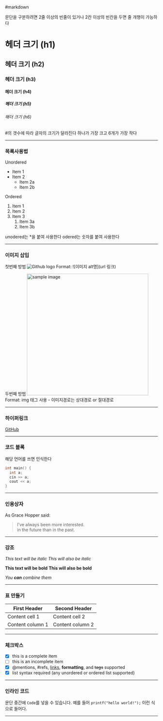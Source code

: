 #markdown
  
문단을 구분하려면 2줄 이상의 빈줄이 있거나 2칸 이상의 빈칸을 두면 줄 개행이 가능하다  

# 헤더 크기 (h1) 
## 헤더 크기 (h2) 
### 헤더 크기 (h3) 
#### 헤더 크기 (h4) 
##### 헤더 크기 (h5) 
###### 해더 크기 (h6)

<!--
# 헤더 크기 (h1) 
## 헤더 크기 (h2) 
### 헤더 크기 (h3) 
#### 헤더 크기 (h4) 
##### 헤더 크기 (h5) 
###### 해더 크기 (h6)
-->
#의 갯수에 따라 글자의 크기가 달라진다 하나가 가장 크고 6개가 가장 작다

---

### 목록사용법


Unordered 
* Item 1 
* Item 2 
    * Item 2a 
    * Item 2b 

Ordered 
1. Item 1 
1. Item 2 
1. Item 3 
    1. Item 3a 
    1. Item 3b
    
unodered는 *을 붙여 사용한다
odered는 숫자를 붙여 사용한다

---

### 이미지 삽입


첫번째 방법 
![Github logo](/images/markdown_logo.jpg) 
Format: ![이미지 alt명](url 링크) 

두번째 방법 
<a href="#"><img src="https://github.com/..각자절대경로../images/markdown_syntax.jpg" width="400px" alt="sample image"></a> 
Format: img 태그 사용 - 이미지경로는 상대경로 or 절대경로

---

### 하이퍼링크


[GitHub](http://github.com "깃허브")

---

### 코드 블록


해당 언어를 쓰면 인식한다
```C++ 
int main() {
  int a;
  cin >> a;
  cout << a;
}
```
---

### 인용상자


As Grace Hopper said: 

> I’ve always been more interested.  
> in the future than in the past.

---

### 강조


*This text will be italic* 
_This will also be italic_ 

**This text will be bold** 
__This will also be bold__ 

*You **can** combine them*

---

### 표 만들기


First Header | Second Header 
------------ | ------------- 
Content cell 1 | Content cell 2 
Content column 1 | Content column 2

---

### 체크박스


- [x] this is a complete item 
- [ ] this is an incomplete item 
- [x] @mentions, #refs, [links](), **formatting**, and <del>tags</del> supported 
- [x] list syntax required (any unordered or ordered list supported)

---

### 인라인 코드


문단 중간에 `Code`를 넣을 수 있습니다. 
예를 들어 `printf("hello world!");` 이런 식으로 들어다.

---


